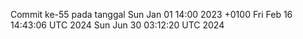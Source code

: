 Commit ke-55 pada tanggal Sun Jan 01 14:00 2023 +0100
Fri Feb 16 14:43:06 UTC 2024
Sun Jun 30 03:12:20 UTC 2024
